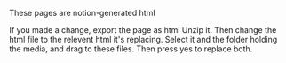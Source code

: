 These pages are notion-generated html

If you made a change, export the page as  html
Unzip it.
Then change the html file to the relevent html it's replacing. Select it and the folder holding the media, and drag to these files.
Then press yes to replace both.